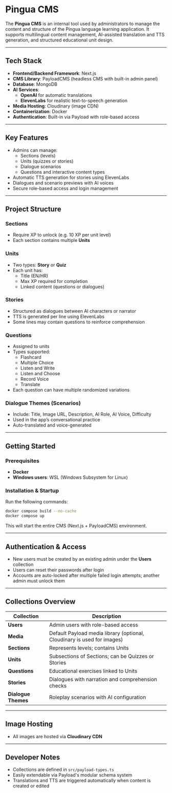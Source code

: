 # Pingua CMS

The **Pingua CMS** is an internal tool used by administrators to manage the content and structure of the Pingua language learning application. It supports multilingual content management, AI-assisted translation and TTS generation, and structured educational unit design.

---

## Tech Stack

- **Frontend/Backend Framework**: Next.js  
- **CMS Library**: PayloadCMS (headless CMS with built-in admin panel)  
- **Database**: MongoDB  
- **AI Services**:  
  - **OpenAI** for automatic translations  
  - **ElevenLabs** for realistic text-to-speech generation  
- **Media Hosting**: Cloudinary (image CDN)  
- **Containerization**: Docker  
- **Authentication**: Built-in via Payload with role-based access

---

## Key Features

- Admins can manage:
  - Sections (levels)
  - Units (quizzes or stories)
  - Dialogue scenarios
  - Questions and interactive content types
- Automatic TTS generation for stories using ElevenLabs
- Dialogues and scenario previews with AI voices
- Secure role-based access and login management

---

## Project Structure

### Sections

- Require XP to unlock (e.g. 10 XP per unit level)
- Each section contains multiple **Units**

### Units

- Two types: **Story** or **Quiz**
- Each unit has:
  - Title (EN/HR)
  - Max XP required for completion
  - Linked content (questions or dialogues)

### Stories

- Structured as dialogues between AI characters or narrator
- TTS is generated per line using ElevenLabs
- Some lines may contain questions to reinforce comprehension

### Questions

- Assigned to units
- Types supported:
  - Flashcard
  - Multiple Choice
  - Listen and Write
  - Listen and Choose
  - Record Voice
  - Translate
- Each question can have multiple randomized variations

### Dialogue Themes (Scenarios)

- Include: Title, Image URL, Description, AI Role, AI Voice, Difficulty
- Used in the app’s conversational practice
- Auto-translated and voice-generated

---

## Getting Started

### Prerequisites

- **Docker**
- **Windows users**: WSL (Windows Subsystem for Linux)

### Installation & Startup

Run the following commands:

```bash
docker compose build --no-cache
docker compose up
```

This will start the entire CMS (Next.js + PayloadCMS) environment.

---

## Authentication & Access

- New users must be created by an existing admin under the **Users** collection
- Users can reset their passwords after login
- Accounts are auto-locked after multiple failed login attempts; another admin must unlock them

---

## Collections Overview

| Collection        | Description                                                                 |
|-------------------|-----------------------------------------------------------------------------|
| **Users**          | Admin users with role-based access                                         |
| **Media**          | Default Payload media library (optional, Cloudinary is used for images)    |
| **Sections**       | Represents levels; contains Units                                          |
| **Units**          | Subsections of Sections; can be Quizzes or Stories                         |
| **Questions**      | Educational exercises linked to Units                                      |
| **Stories**        | Dialogues with narration and comprehension checks                          |
| **Dialogue Themes**| Roleplay scenarios with AI configuration                                   |

---

## Image Hosting

- All images are hosted via **Cloudinary CDN**

---

## Developer Notes

- Collections are defined in `src/payload-types.ts`
- Easily extendable via Payload's modular schema system
- Translations and TTS are triggered automatically when content is created or edited
